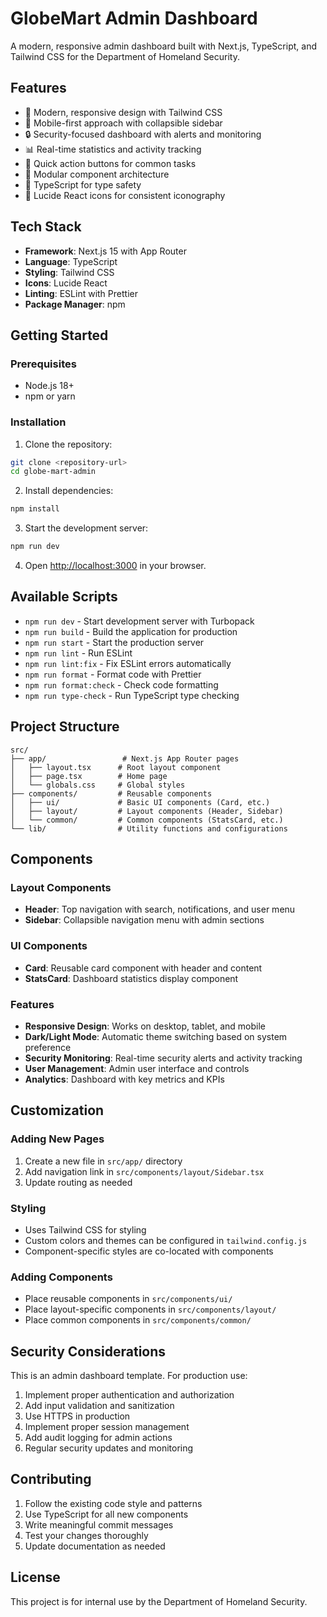 # GlobeMart Admin Dashboard

A modern, responsive admin dashboard built with Next.js, TypeScript, and Tailwind CSS for the Department of Homeland Security.

## Features

- 🎨 Modern, responsive design with Tailwind CSS
- 📱 Mobile-first approach with collapsible sidebar
- 🔒 Security-focused dashboard with alerts and monitoring
- 📊 Real-time statistics and activity tracking
- 🎯 Quick action buttons for common tasks
- 🧩 Modular component architecture
- 📝 TypeScript for type safety
- 🎨 Lucide React icons for consistent iconography

## Tech Stack

- **Framework**: Next.js 15 with App Router
- **Language**: TypeScript
- **Styling**: Tailwind CSS
- **Icons**: Lucide React
- **Linting**: ESLint with Prettier
- **Package Manager**: npm

## Getting Started

### Prerequisites

- Node.js 18+
- npm or yarn

### Installation

1. Clone the repository:

```bash
git clone <repository-url>
cd globe-mart-admin
```

2. Install dependencies:

```bash
npm install
```

3. Start the development server:

```bash
npm run dev
```

4. Open [http://localhost:3000](http://localhost:3000) in your browser.

## Available Scripts

- `npm run dev` - Start development server with Turbopack
- `npm run build` - Build the application for production
- `npm run start` - Start the production server
- `npm run lint` - Run ESLint
- `npm run lint:fix` - Fix ESLint errors automatically
- `npm run format` - Format code with Prettier
- `npm run format:check` - Check code formatting
- `npm run type-check` - Run TypeScript type checking

## Project Structure

```
src/
├── app/                 # Next.js App Router pages
│   ├── layout.tsx      # Root layout component
│   ├── page.tsx        # Home page
│   └── globals.css     # Global styles
├── components/         # Reusable components
│   ├── ui/             # Basic UI components (Card, etc.)
│   ├── layout/         # Layout components (Header, Sidebar)
│   └── common/         # Common components (StatsCard, etc.)
└── lib/                # Utility functions and configurations
```

## Components

### Layout Components

- **Header**: Top navigation with search, notifications, and user menu
- **Sidebar**: Collapsible navigation menu with admin sections

### UI Components

- **Card**: Reusable card component with header and content
- **StatsCard**: Dashboard statistics display component

### Features

- **Responsive Design**: Works on desktop, tablet, and mobile
- **Dark/Light Mode**: Automatic theme switching based on system preference
- **Security Monitoring**: Real-time security alerts and activity tracking
- **User Management**: Admin user interface and controls
- **Analytics**: Dashboard with key metrics and KPIs

## Customization

### Adding New Pages

1. Create a new file in `src/app/` directory
2. Add navigation link in `src/components/layout/Sidebar.tsx`
3. Update routing as needed

### Styling

- Uses Tailwind CSS for styling
- Custom colors and themes can be configured in `tailwind.config.js`
- Component-specific styles are co-located with components

### Adding Components

- Place reusable components in `src/components/ui/`
- Place layout-specific components in `src/components/layout/`
- Place common components in `src/components/common/`

## Security Considerations

This is an admin dashboard template. For production use:

1. Implement proper authentication and authorization
2. Add input validation and sanitization
3. Use HTTPS in production
4. Implement proper session management
5. Add audit logging for admin actions
6. Regular security updates and monitoring

## Contributing

1. Follow the existing code style and patterns
2. Use TypeScript for all new components
3. Write meaningful commit messages
4. Test your changes thoroughly
5. Update documentation as needed

## License

This project is for internal use by the Department of Homeland Security.
